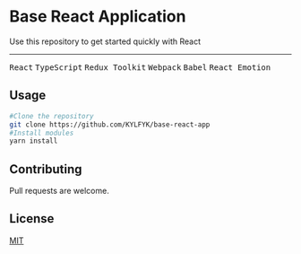 # Base React Application
Use this repository to get started quickly with React
***
<kbd>React</kbd>
<kbd>TypeScript</kbd>
<kbd>Redux Toolkit</kbd>
<kbd>Webpack</kbd>
<kbd>Babel</kbd>
<kbd>React Emotion</kbd>
## Usage
```bash
#Clone the repository
git clone https://github.com/KYLFYK/base-react-app
#Install modules
yarn install
```

## Contributing
Pull requests are welcome.

## License
[MIT](https://choosealicense.com/licenses/mit/)

